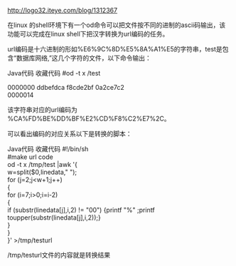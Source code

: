 
http://logo32.iteye.com/blog/1312367

在linux 的shell环境下有一个od命令可以把文件按不同的进制的ascii码输出，该功能可以完成在linux shell下把汉字转换为url编码的任务。 

url编码是十六进制的形如%E6%9C%8D%E5%8A%A1%E5的字符串，test是包含“数据库网络,”这几个字符的文件，以下命令输出： 


Java代码  收藏代码
#od -t x /test  
  
0000000 ddbefdca f8cde2bf 0a2ce7c2  
0000014   


该字符串对应的url编码为 %CA%FD%BE%DD%BF%E2%CD%F8%C2%E7%2C。 

可以看出编码的对应关系以下是转换的脚本： 


Java代码  收藏代码
#!/bin/sh  
#make url code  
od -t x /tmp/test |awk '{   
w=split($0,linedata," ");  
for (j=2;j<w+1;j++)  
{  
for (i=7;i>0;i=i-2)  
{  
if (substr(linedata[j],i,2) != "00") {printf "%" ;printf toupper(substr(linedata[j],i,2));}  
}  
}  
}' >/tmp/testurl   


/tmp/testurl文件的内容就是转换结果


